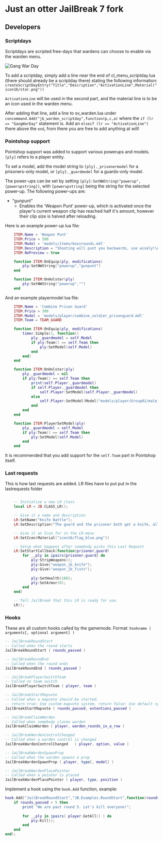# Just an otter JailBreak 7 fork

## Developers
### Scriptdays
Scriptdays are scripted free-days that wardens can choose to enable via the warden menu.

![Gang War Day](https://cdn.discordapp.com/attachments/513244749759512581/521099462995738648/gangwarday.png)

To add a scriptday, simply add a line near the end of cl_menu_scriptday.lua (there should already be a scriptday there) stating the following information:
``createScriptDayEntry("Title","Description","ActivationLine",Material("icon16/star.png"))``

``ActivationLine`` will be used in the second part, and the material line is to be an icon used in the warden menu.


After adding that line, add a line to sv_warden.lua under ``concommand.Add("jb_warden_scriptday",function(p,c,a)`` where the ``if (lr == "GangWarDay"`` statement is. Add an ``elseif (lr == "ActivationLine")`` there above the ``end``, from there you are free to add anything at will!



### Pointshop support 
Pointshop support was added to support various powerups and models. ``[ply]`` refers to a player entity.

To set a model, add the model string to ``[ply]._prisonermodel`` for a prisoners-only model, or ``[ply]._guardmodel`` for a guards-only model.

The power-ups can be set by setting ``[ply]:SetNWString("powerup",[powerupstring])``, with ``[powerupstring]`` being the string for the selected power-up. The following power-ups are:

* "gunpunt"
	* Enables the 'Weapon Punt' power-up, which is activated once the player's current weapon clip has reached half it's amount, however their clip size is halved after reloading.
	
Here is an example power-up lua file:
```lua
	ITEM.Name = 'Weapon Punt'
	ITEM.Price = 500
	ITEM.Model = 'models/items/boxsrounds.mdl'
	ITEM.Description = "Shooting will punt you backwards, use wisely!\nActivated once your clip has reached half it's amount.\nCons: Your clip size is halved after reloading."
	ITEM.NoPreview = true

	function ITEM:OnEquip(ply, modifications)
		ply:SetNWString("powerup","gunpunt")
	end

	function ITEM:OnHolster(ply)
		ply:SetNWString("powerup","")
	end
```
And an example playermodel lua file:
```lua
	ITEM.Name = 'Combine Prison Guard'
	ITEM.Price = 300
	ITEM.Model = 'models/player/combine_soldier_prisonguard.mdl'
	ITEM.Team = TEAM_GUARD

	function ITEM:OnEquip(ply, modifications)
		timer.Simple(1, function()
			ply._guardmodel = self.Model
			if ply:Team() == self.Team then
				ply:SetModel(self.Model)
			end 
		end)
	end

	function ITEM:OnHolster(ply)
		ply._guardmodel = nil
		if ply:Team() == self.Team then
			print(self.Player._guardmodel)
			if self.Player._guardmodel then
				self.Player:SetModel(self.Player._guardmodel)
			else
				self.Player:SetModel(Model("models/player/Group01/male_09.mdl"))
			end
		end
	end

	function ITEM:PlayerSetModel(ply)
		ply._guardmodel = self.Model
		if ply:Team() == self.Team then
			ply:SetModel(self.Model)
		end
	end
```
It is recommended that you add support for the ``self.Team`` part in Pointshop itself.

### Last requests
This is how last requests are added. LR files have to put put in the lastrequests folder
```lua

	-- Initialize a new LR class
	local LR = JB.CLASS_LR();

	-- Give it a name and description
	LR:SetName("Knife Battle");
	LR:SetDescription("The guard and the prisoner both get a knife, all other weapons are stripped, and they must fight eachother until one of the two dies");

	-- Give it an Icon for in the LR-menu
	LR:SetIcon(Material("icon16/flag_blue.png"))

	-- Setup what happens after somebody picks this Last Request
	LR:SetStartCallback(function(prisoner,guard)
		for _,ply in ipairs{prisoner,guard} do
			ply:StripWeapons();
			ply:Give("weapon_jb_knife");
			ply:Give("weapon_jb_fists");
			
			ply:SetHealth(100);
			ply:SetArmor(0);
		end
	end)

	-- Tell JailBreak that this LR is ready for use.
	LR();
```

### Hooks

These are all custom hooks called by the gamemode.
Format: `hookname ( arguments[, optional argument] )`

```lua
-- JailBreakRoundStart
-- Called when the round starts
JailBreakRoundStart ( rounds_passed )

-- JailBreakRoundEnd 
-- Called when the round ends
JailBreakRoundEnd ( rounds_passed )

-- JailBreakPlayerSwitchTeam
-- Called on team switch
JailBreakPlayerSwitchTeam ( player, team )

-- JailBreakStartMapvote
-- Called when a mapvote should be started.
-- return true: Use custom mapvote system, return false: Use default system (normally; no mapvote).
JailBreakStartMapvote ( rounds_passed, extentions_passed ) 

-- JailBreakClaimWarden
-- Called when somebody claims warden
JailBreakClaimWarden ( player, warden_rounds_in_a_row )

-- JailBreakWardenControlChanged
-- Called when a warden control is changed
JailBreakWardenControlChanged	( player, option, value )

-- JailBreakWardenSpawnProp
-- Called when the warden spawns a prop
JailBreakWardenSpawnProp ( player, type[, model] )

-- JailBreakWardenPlacePointer
-- Called when a pointer is placed
JailBreakWardenPlacePointer ( player, type, position )

```

Implement a hook using the `hook.Add` function, example:

```lua
hook.Add("JailBreakRoundStart","JB.Examples.RoundStart",function(rounds_passed) 
	if rounds_passed > 5 then
		print "We are past round 5. Let's kill everyone!";
		
		for _,ply in ipairs( player.GetAll() ) do
			ply:Kill();
		end
	end
end);
```
